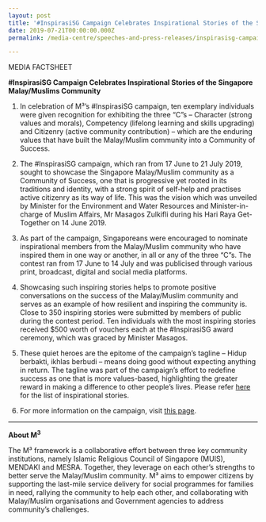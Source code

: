 ```yaml
---
layout: post
title: '#InspirasiSG Campaign Celebrates Inspirational Stories of the Singapore Malay/Muslims Community'
date: 2019-07-21T00:00:00.000Z
permalink: /media-centre/speeches-and-press-releases/inspirasisg-campaign-celebrates-inspirational-stories/

---
```



MEDIA FACTSHEET 

**#InspirasiSG Campaign Celebrates Inspirational Stories of the Singapore Malay/Muslims Community**

1. In celebration of M³’s #InspirasiSG campaign, ten exemplary individuals were given recognition for exhibiting the three “C”s – Character (strong values and morals), Competency (lifelong learning and skills upgrading) and Citizenry (active community contribution) – which are the enduring values that have built the Malay/Muslim community into a Community of Success. 

2.	The #InspirasiSG campaign, which ran from 17 June to 21 July 2019, sought to showcase the Singapore Malay/Muslim community as a Community of Success, one that is progressive yet rooted in its traditions and identity, with a strong spirit of self-help and practises active citizenry as its way of life. This was the vision which was unveiled by Minister for the Environment and Water Resources and Minister-in-charge of Muslim Affairs, Mr Masagos Zulkifli during his Hari Raya Get-Together on 14 June 2019. 

3.	As part of the campaign, Singaporeans were encouraged to nominate inspirational members from the Malay/Muslim community who have inspired them in one way or another, in all or any of the three “C”s.  The contest ran from 17 June to 14 July and was publicised through various print, broadcast, digital and social media platforms. 

4.	Showcasing such inspiring stories helps to promote positive conversations on the success of the Malay/Muslim community and serves as an example of how resilient and inspiring the community is.  Close to 350 inspiring stories were submitted by members of public during the contest period. Ten individuals with the most inspiring stories received $500 worth of vouchers each at the #InspirasiSG award ceremony, which was graced by Minister Masagos. 

6.	These quiet heroes are the epitome of the campaign’s tagline – Hidup berbakti, ikhlas berbudi – means doing good without expecting anything in return. The tagline was part of the campaign’s effort to redefine success as one that is more values-based, highlighting the greater reward in making a difference to other people’s lives. Please refer [here](http://www.m3.sg/inspirasisg/stories) for the list of inspirational stories.

7.	For more information on the campaign, visit [this page](http://www.m3.sg/inspirasisg).
<hr>

**About M<sup>3</sup>** 

The M³ framework is a collaborative effort between three key community institutions, namely Islamic Religious Council of Singapore (MUIS), MENDAKI and MESRA. Together, they leverage on each other’s strengths to better serve the Malay/Muslim community. M³ aims to empower citizens by supporting the last-mile service delivery for social programmes for families in need, rallying the community to help each other, and collaborating with Malay/Muslim organisations and Government agencies to address community’s challenges.
